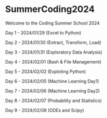 # SummerCoding2024

Welcome to the Coding Summer School 2024

Day 1 - 2024/01/29 (Excel to Python)

Day 2 - 2024/01/30 (Extract, Transform, Load)

Day 3 - 2024/01/31 (Exploratory Data Analysis)

Day 4 - 2024/02/01 (Bash & File Management)

Day 5 - 2024/02/02 (Exploting Python)

Day 6 - 2024/02/05 (Machine Learning Day1)

Day 7 - 2024/02/06 (Machine Learning Day2)

Day 8 - 2024/02/07 (Probability and Statistics)

Day 9 - 2024/02/08 (ODEs and Scipy)
